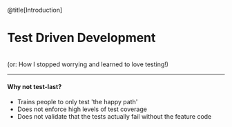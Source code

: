 @title[Introduction]

# Test Driven Development
<br>
<span class="aside">(or: How I stopped worrying and learned to love testing!)</span>

---

#### Why not test-last?
- Trains people to only test 'the happy path'
- Does not enforce high levels of test coverage
- Does not validate that the tests actually fail without the feature code